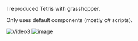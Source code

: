 I reproduced Tetris with grasshopper.

Only uses default components (mostly c# scripts).

![Video3](https://user-images.githubusercontent.com/61794994/196313800-172ae9f8-6873-4dff-8c0d-a6843c7be251.gif)
![image](https://user-images.githubusercontent.com/61794994/196313806-e790b818-74e8-41fb-841f-e2f825745ab2.JPG)
